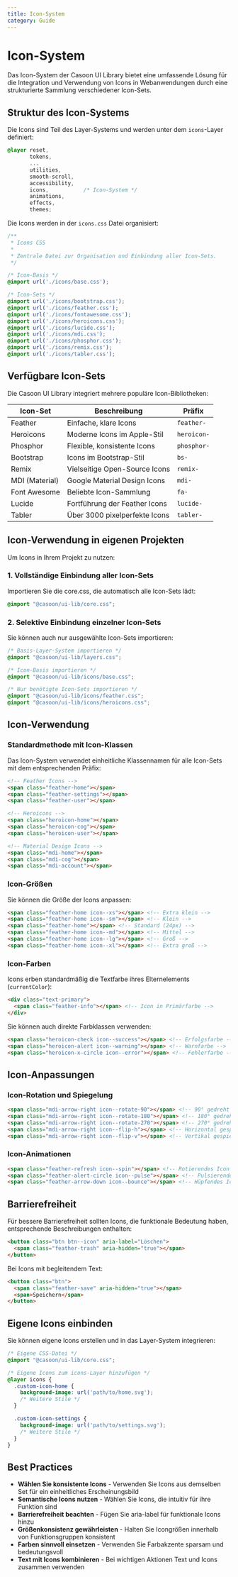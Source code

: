 ```yaml
---
title: Icon-System
category: Guide
---
```


# Icon-System

Das Icon-System der Casoon UI Library bietet eine umfassende Lösung für die Integration und Verwendung von Icons in Webanwendungen durch eine strukturierte Sammlung verschiedener Icon-Sets.

## Struktur des Icon-Systems

Die Icons sind Teil des Layer-Systems und werden unter dem `icons`-Layer definiert:

```css
@layer reset,
       tokens,
       ...
       utilities,
       smooth-scroll,
       accessibility,
       icons,           /* Icon-System */
       animations,
       effects,
       themes;
```

Die Icons werden in der `icons.css` Datei organisiert:

```css
/**
 * Icons CSS
 *
 * Zentrale Datei zur Organisation und Einbindung aller Icon-Sets.
 */

/* Icon-Basis */
@import url('./icons/base.css');

/* Icon-Sets */
@import url('./icons/bootstrap.css');
@import url('./icons/feather.css');
@import url('./icons/fontawesome.css');
@import url('./icons/heroicons.css');
@import url('./icons/lucide.css');
@import url('./icons/mdi.css');
@import url('./icons/phosphor.css');
@import url('./icons/remix.css');
@import url('./icons/tabler.css');
```

## Verfügbare Icon-Sets

Die Casoon UI Library integriert mehrere populäre Icon-Bibliotheken:

| Icon-Set | Beschreibung | Präfix |
|----------|--------------|--------|
| Feather | Einfache, klare Icons | `feather-` |
| Heroicons | Moderne Icons im Apple-Stil | `heroicon-` |
| Phosphor | Flexible, konsistente Icons | `phosphor-` |
| Bootstrap | Icons im Bootstrap-Stil | `bs-` |
| Remix | Vielseitige Open-Source Icons | `remix-` |
| MDI (Material) | Google Material Design Icons | `mdi-` |
| Font Awesome | Beliebte Icon-Sammlung | `fa-` |
| Lucide | Fortführung der Feather Icons | `lucide-` |
| Tabler | Über 3000 pixelperfekte Icons | `tabler-` |

## Icon-Verwendung in eigenen Projekten

Um Icons in Ihrem Projekt zu nutzen:

### 1. Vollständige Einbindung aller Icon-Sets

Importieren Sie die core.css, die automatisch alle Icon-Sets lädt:

```css
@import "@casoon/ui-lib/core.css";
```

### 2. Selektive Einbindung einzelner Icon-Sets

Sie können auch nur ausgewählte Icon-Sets importieren:

```css
/* Basis-Layer-System importieren */
@import "@casoon/ui-lib/layers.css";

/* Icon-Basis importieren */
@import "@casoon/ui-lib/icons/base.css";

/* Nur benötigte Icon-Sets importieren */
@import "@casoon/ui-lib/icons/feather.css";
@import "@casoon/ui-lib/icons/heroicons.css";
```

## Icon-Verwendung

### Standardmethode mit Icon-Klassen

Das Icon-System verwendet einheitliche Klassennamen für alle Icon-Sets mit dem entsprechenden Präfix:

```html
<!-- Feather Icons -->
<span class="feather-home"></span>
<span class="feather-settings"></span>
<span class="feather-user"></span>

<!-- Heroicons -->
<span class="heroicon-home"></span>
<span class="heroicon-cog"></span>
<span class="heroicon-user"></span>

<!-- Material Design Icons -->
<span class="mdi-home"></span>
<span class="mdi-cog"></span>
<span class="mdi-account"></span>
```

### Icon-Größen

Sie können die Größe der Icons anpassen:

```html
<span class="feather-home icon--xs"></span> <!-- Extra klein -->
<span class="feather-home icon--sm"></span> <!-- Klein -->
<span class="feather-home"></span> <!-- Standard (24px) -->
<span class="feather-home icon--md"></span> <!-- Mittel -->
<span class="feather-home icon--lg"></span> <!-- Groß -->
<span class="feather-home icon--xl"></span> <!-- Extra groß -->
```

### Icon-Farben

Icons erben standardmäßig die Textfarbe ihres Elternelements (`currentColor`):

```html
<div class="text-primary">
  <span class="feather-info"></span> <!-- Icon in Primärfarbe -->
</div>
```

Sie können auch direkte Farbklassen verwenden:

```html
<span class="heroicon-check icon--success"></span> <!-- Erfolgsfarbe -->
<span class="heroicon-alert icon--warning"></span> <!-- Warnfarbe -->
<span class="heroicon-x-circle icon--error"></span> <!-- Fehlerfarbe -->
```

## Icon-Anpassungen

### Icon-Rotation und Spiegelung

```html
<span class="mdi-arrow-right icon--rotate-90"></span> <!-- 90° gedreht -->
<span class="mdi-arrow-right icon--rotate-180"></span> <!-- 180° gedreht -->
<span class="mdi-arrow-right icon--rotate-270"></span> <!-- 270° gedreht -->
<span class="mdi-arrow-right icon--flip-h"></span> <!-- Horizontal gespiegelt -->
<span class="mdi-arrow-right icon--flip-v"></span> <!-- Vertikal gespiegelt -->
```

### Icon-Animationen

```html
<span class="feather-refresh icon--spin"></span> <!-- Rotierendes Icon -->
<span class="feather-alert-circle icon--pulse"></span> <!-- Pulsierendes Icon -->
<span class="feather-arrow-down icon--bounce"></span> <!-- Hüpfendes Icon -->
```

## Barrierefreiheit

Für bessere Barrierefreiheit sollten Icons, die funktionale Bedeutung haben, entsprechende Beschreibungen enthalten:

```html
<button class="btn btn--icon" aria-label="Löschen">
  <span class="feather-trash" aria-hidden="true"></span>
</button>
```

Bei Icons mit begleitendem Text:

```html
<button class="btn">
  <span class="feather-save" aria-hidden="true"></span>
  <span>Speichern</span>
</button>
```

## Eigene Icons einbinden

Sie können eigene Icons erstellen und in das Layer-System integrieren:

```css
/* Eigene CSS-Datei */
@import "@casoon/ui-lib/core.css";

/* Eigene Icons zum icons-Layer hinzufügen */
@layer icons {
  .custom-icon-home {
    background-image: url('path/to/home.svg');
    /* Weitere Stile */
  }

  .custom-icon-settings {
    background-image: url('path/to/settings.svg');
    /* Weitere Stile */
  }
}
```

## Best Practices

- **Wählen Sie konsistente Icons** - Verwenden Sie Icons aus demselben Set für ein einheitliches Erscheinungsbild
- **Semantische Icons nutzen** - Wählen Sie Icons, die intuitiv für ihre Funktion sind
- **Barrierefreiheit beachten** - Fügen Sie aria-label für funktionale Icons hinzu
- **Größenkonsistenz gewährleisten** - Halten Sie Icongrößen innerhalb von Funktionsgruppen konsistent
- **Farben sinnvoll einsetzen** - Verwenden Sie Farbakzente sparsam und bedeutungsvoll
- **Text mit Icons kombinieren** - Bei wichtigen Aktionen Text und Icons zusammen verwenden 
